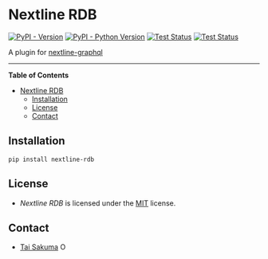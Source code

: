 # Nextline RDB

[![PyPI - Version](https://img.shields.io/pypi/v/nextline-rdb.svg)](https://pypi.org/project/nextline-rdb)
[![PyPI - Python Version](https://img.shields.io/pypi/pyversions/nextline-rdb.svg)](https://pypi.org/project/nextline-rdb)
[![Test Status](https://github.com/simonsobs/nextline-rdb/actions/workflows/unit-test.yml/badge.svg)](https://github.com/simonsobs/nextline-rdb/actions/workflows/unit-test.yml)
[![Test Status](https://github.com/simonsobs/nextline-rdb/actions/workflows/type-check.yml/badge.svg)](https://github.com/simonsobs/nextline-rdb/actions/workflows/type-check.yml)

A plugin for [nextline-graphql](https://github.com/simonsobs/nextline-graphql)

---

**Table of Contents**

- [Nextline RDB](#nextline-rdb)
	- [Installation](#installation)
	- [License](#license)
	- [Contact](#contact)

## Installation

```console
pip install nextline-rdb
```

## License

- _Nextline RDB_ is licensed under the [MIT](https://spdx.org/licenses/MIT.html) license.

## Contact

- [Tai Sakuma](https://github.com/TaiSakuma) <span itemscope itemtype="https://schema.org/Person"><a itemprop="sameAs" content="https://orcid.org/0000-0003-3225-9861" href="https://orcid.org/0000-0003-3225-9861" target="orcid.widget" rel="me noopener noreferrer" style="vertical-align:text-top;"><img src="https://orcid.org/sites/default/files/images/orcid_16x16.png" style="width:1em;margin-right:.5em;" alt="ORCID iD icon"></a></span>
